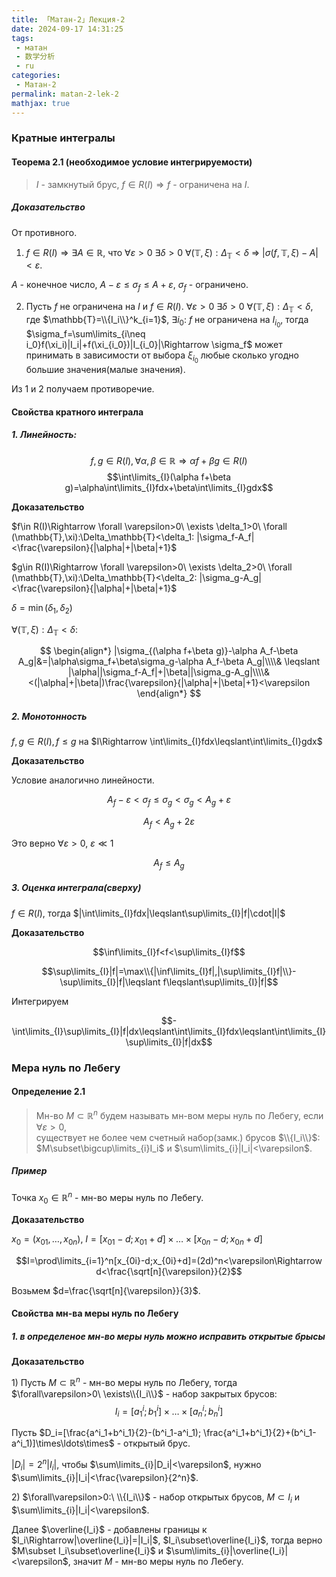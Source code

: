```yaml
---
title: 「Матан-2」Лекция-2
date: 2024-09-17 14:31:25
tags:
 - матан
 - 数学分析
 - ru
categories:
 - Матан-2
permalink: matan-2-lek-2
mathjax: true
---
```


###  Кратные интегралы

#### Теорема 2.1 (необходимое условие интегрируемости)

> $I$ - замкнутый брус, $f\in R(I)\Rightarrow f$ - ограничена на $I$.

<!--more-->

##### Доказательство
От противного.
1. $f\in R(I)\Rightarrow \exists A\in\mathbb{R}$, что $\forall \varepsilon>0\ \exists \delta>0\ \forall (\mathbb{T},\xi):\Delta_\mathbb{T}<\delta\ \Rightarrow\ |\sigma(f,\mathbb{T},\xi)-A|<\varepsilon$.

$A$ - конечное число, $A-\varepsilon\leqslant \sigma_f\leqslant A+\varepsilon$,
$\sigma_f$ - ограничено.

2. Пусть $f$ не ограничена на $I$ и $f\in R(I)$. $\forall \varepsilon>0\ \exists \delta>0\ \forall (\mathbb{T},\xi):\Delta_\mathbb{T}<\delta$, где $\mathbb{T}=\\{I_i\\}^k_{i=1}$, $\exists i_0$: $f$ не ограничена на $I_{i_0}$,
тогда $\sigma_f=\sum\limits_{i\neq i_0}f(\xi_i)|I_i|+f(\xi_{i_0})|I_{i_0}|\Rightarrow \sigma_f$ может принимать в зависимости от выбора $\xi_{i_0}$ любые сколько угодно большие значения(малые значения).

Из 1 и 2 получаем противоречие.

#### Свойства кратного интеграла

##### 1. Линейность: 

$$f,g\in R(I),\forall \alpha,\beta\in\mathbb{R}\Rightarrow \alpha f+\beta g\in R(I)$$
$$\int\limits_{I}(\alpha f+\beta g)=\alpha\int\limits_{I}fdx+\beta\int\limits_{I}gdx$$

**Доказательство**

$f\in R(I)\Rightarrow \forall \varepsilon>0\ \exists \delta_1>0\ \forall (\mathbb{T},\xi):\Delta_\mathbb{T}<\delta_1: |\sigma_f-A_f|<\frac{\varepsilon}{|\alpha|+|\beta|+1}$

$g\in R(I)\Rightarrow \forall \varepsilon>0\ \exists \delta_2>0\ \forall (\mathbb{T},\xi):\Delta_\mathbb{T}<\delta_2: |\sigma_g-A_g|<\frac{\varepsilon}{|\alpha|+|\beta|+1}$

$\delta=\min(\delta_1,\delta_2)$
 
$\forall (\mathbb{T},\xi):\Delta_\mathbb{T}<\delta$:

$$
\begin{align*}
|\sigma_{(\alpha f+\beta g)}-\alpha A_f-\beta A_g|&=|\alpha\sigma_f+\beta\sigma_g-\alpha A_f-\beta A_g|\\\\&
\leqslant |\alpha||\sigma_f-A_f|+|\beta||\sigma_g-A_g|\\\\&
<(|\alpha|+|\beta|)\frac{\varepsilon}{|\alpha|+|\beta|+1}<\varepsilon
\end{align*}
$$

##### 2. Монотонность

$f,g\in R(I),f\leqslant g$ на $I\Rightarrow \int\limits_{I}fdx\leqslant\int\limits_{I}gdx$

**Доказательство**

Условие аналогично линейности.

$$A_f-\varepsilon<\sigma_f\leqslant\sigma_g<\sigma_g<A_g+\varepsilon$$

$$A_f<A_g+2\varepsilon$$

Это верно $\forall\varepsilon>0$, $\varepsilon\ll 1$

$$A_f\leqslant A_g$$

##### 3. Оценка интеграла(сверху)

$f\in R(I)$, тогда $|\int\limits_{I}fdx|\leqslant\sup\limits_{I}|f|\cdot|I|$

**Доказательство**

$$\inf\limits_{I}f<f<\sup\limits_{I}f$$

$$\sup\limits_{I}|f|=\max\\{|\inf\limits_{I}f|,|\sup\limits_{I}f|\\}-\sup\limits_{I}|f|\leqslant f\leqslant\sup\limits_{I}|f|$$

Интегрируем

$$-\int\limits_{I}\sup\limits_{I}|f|dx\leqslant\int\limits_{I}fdx\leqslant\int\limits_{I}\sup\limits_{I}|f|dx$$

### Мера нуль по Лебегу

#### Определение 2.1

> Мн-во $M\subset\mathbb{R}^n$ будем называть мн-вом меры нуль по Лебегу, если $\forall\varepsilon>0$,  
>  существует не более чем счетный набор(замк.) брусов $\\{I_i\\}$: $M\subset\bigcup\limits_{i}I_i$ и $\sum\limits_{i}|I_i|<\varepsilon$.

##### Пример

Точка $x_0\in\mathbb{R}^n$ - мн-во меры нуль по Лебегу.

**Доказательство**

$x_0=(x_{01},\ldots,x_{0n})$, $I=[x_{01}-d;x_{01}+d]\times\ldots\times[x_{0n}-d;x_{0n}+d]$

$$I=\prod\limits_{i=1}^n[x_{0i}-d;x_{0i}+d]=(2d)^n<\varepsilon\Rightarrow d<\frac{\sqrt[n]{\varepsilon}}{2}$$

Возьмем $d=\frac{\sqrt[n]{\varepsilon}}{3}$.

#### Свойства мн-ва меры нуль по Лебегу

##### 1. в определеное мн-во меры нуль можно исправить открытые брысы

**Доказательство**

1\) Пусть $M\subset\mathbb{R}^n$ - мн-во меры нуль по Лебегу, тогда 
 $\forall\varepsilon>0\ \exists\\{I_i\\}$ - набор закрытых брусов: $$I_i=[a^i_1;b^i_1]\times\ldots\times[a^i_n;b^i_n]$$

Пусть $D_i=[\frac{a^i_1+b^i_1}{2}-(b^i_1-a^i_1); \frac{a^i_1+b^i_1}{2}+(b^i_1-a^i_1)]\times\ldots\times$ - открытый брус.

$|D_i|=2^n|I_i|$, чтобы $\sum\limits_{i}|D_i|<\varepsilon$, нужно $\sum\limits_{i}|I_i|<\frac{\varepsilon}{2^n}$.

2\) $\forall\varepsilon>0:\ \\{I_i\\}$ - набор открытых брусов, $M\subset I_i$ и $\sum\limits_{i}|I_i|<\varepsilon$.

Далее $\overline{I_i}$ - добавлены границы к $I_i\Rightarrow|\overline{I_i}|=|I_i|$, $I_i\subset\overline{I_i}$,
 тогда верно $M\subset I_i\subset\overline{I_i}$ и $\sum\limits_{i}|\overline{I_i}|<\varepsilon$, значит $M$ - мн-во меры нуль по Лебегу.